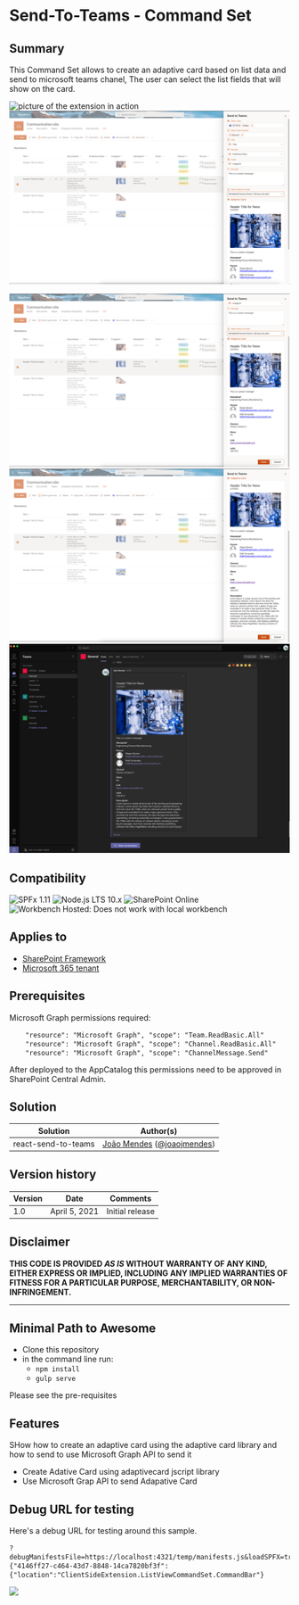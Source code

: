# Send-To-Teams - Command Set

## Summary

This Command Set allows to create an adaptive card based on list data and send to microsoft teams chanel,
The user can select the list fields that will show on the card.

![picture of the extension in action](./assets/SendToTeams.gif)
![picture of the extension in action](./assets/sendToTeams01.png)

![picture of the extension in action](./assets/sendToTeams02.png)
![picture of the extension in action](./assets/sendToTeams03.png)
![picture of the extension in action](./assets/sendToTeams05.png)

## Compatibility

![SPFx 1.11](https://img.shields.io/badge/SPFx-1.11.0-green.svg)
![Node.js LTS 10.x](https://img.shields.io/badge/Node.js-LTS%2010.x-green.svg)
![SharePoint Online](https://img.shields.io/badge/SharePoint-Online-yellow.svg)
![Workbench Hosted: Does not work with local workbench](https://img.shields.io/badge/Workbench-Hosted-yellow.svg "Does not work with local workbench")


## Applies to

* [SharePoint Framework](https://docs.microsoft.com/sharepoint/dev/spfx/sharepoint-framework-overview)
* [Microsoft 365 tenant](https://docs.microsoft.com/sharepoint/dev/spfx/set-up-your-developer-tenant)

## Prerequisites
 
 Microsoft Graph permissions required:

        "resource": "Microsoft Graph", "scope": "Team.ReadBasic.All"
        "resource": "Microsoft Graph", "scope": "Channel.ReadBasic.All" 
        "resource": "Microsoft Graph", "scope": "ChannelMessage.Send"

After deployed to the AppCatalog this permissions need to be approved in SharePoint Central Admin.
      

## Solution

Solution|Author(s)
--------|---------
react-send-to-teams | [João Mendes](https://github.com/joaojmendes) ([@joaojmendes](https://twitter.com/joaojmendes))

## Version history

Version|Date|Comments
-------|----|--------
1.0|April 5, 2021|Initial release

## Disclaimer
**THIS CODE IS PROVIDED *AS IS* WITHOUT WARRANTY OF ANY KIND, EITHER EXPRESS OR IMPLIED, INCLUDING ANY IMPLIED WARRANTIES OF FITNESS FOR A PARTICULAR PURPOSE, MERCHANTABILITY, OR NON-INFRINGEMENT.**

---

## Minimal Path to Awesome

- Clone this repository
- in the command line run:
  - `npm install`
  - `gulp serve`

Please see the pre-requisites

## Features

SHow how to create an adaptive card using the adaptive card library and how to send to use Microsoft Graph API to send it

- Create Adative Card using adaptivecard jscript library
- Use Microsoft Grap API to send Adapative Card

## Debug URL for testing
Here's a debug URL for testing around this sample. 

```
?debugManifestsFile=https://localhost:4321/temp/manifests.js&loadSPFX=true&customActions={"4146ff27-c464-43d7-8848-14ca7820bf3f":{"location":"ClientSideExtension.ListViewCommandSet.CommandBar"}
```


<img src="https://telemetry.sharepointpnp.com/sp-dev-fx-extensions/samples/react-send-to-teams" />
